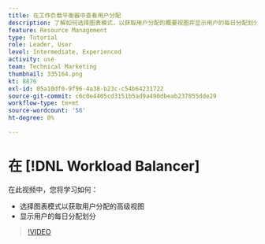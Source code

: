 ```yaml
---
title: 在工作负载平衡器中查看用户分配
description: 了解如何选择图表模式，以获取用户分配的概要视图并显示用户的每日分配划分。
feature: Resource Management
type: Tutorial
role: Leader, User
level: Intermediate, Experienced
activity: use
team: Technical Marketing
thumbnail: 335164.png
kt: 8876
exl-id: 05a10df0-9f96-4a38-b23c-c54b64231722
source-git-commit: c6c0e4405cd3151b5ad9a490dbeab237855dde29
workflow-type: tm+mt
source-wordcount: '56'
ht-degree: 0%

---
```


# 在 [!DNL Workload Balancer]

在此视频中，您将学习如何：

* 选择图表模式以获取用户分配的高级视图
* 显示用户的每日分配划分

>[!VIDEO](https://video.tv.adobe.com/v/335164/?quality=12)
